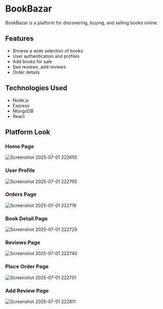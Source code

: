 # BookBazar

BookBazar is a platform for discovering, buying, and selling books online.

## Features

- Browse a wide selection of books
- User authentication and profiles
- Add books for sale
- See reviews ,add reviews
- Order details 

## Technologies Used

- Node.js
- Express
- MongoDB
- React

## Platform Look
### Home Page
![Screenshot 2025-07-01 222655](https://github.com/user-attachments/assets/6556a08c-57f8-400c-ba34-bfc3f4aa1b6b)

### User Profile
![Screenshot 2025-07-01 222705](https://github.com/user-attachments/assets/338625e2-7899-4395-b743-9bf78e1ff372)

### Orders Page
![Screenshot 2025-07-01 222719](https://github.com/user-attachments/assets/526b38e2-e939-4de3-b06f-94c64ee75e50)

### Book Detail Page 
![Screenshot 2025-07-01 222729](https://github.com/user-attachments/assets/fc083030-6aff-4d8a-ac71-1393e6738144)

### Reviews Page
![Screenshot 2025-07-01 222740](https://github.com/user-attachments/assets/f7d58923-bb8f-45a5-b9f1-7ab21a058a54)

### Place Order Page
![Screenshot 2025-07-01 222751](https://github.com/user-attachments/assets/95b586aa-b0cd-48cd-b8b8-d811d92240e8)

### Add Review Page
![Screenshot 2025-07-01 222811](https://github.com/user-attachments/assets/c6e0e82d-ef2d-47e1-98ae-a0635f2a3954)






